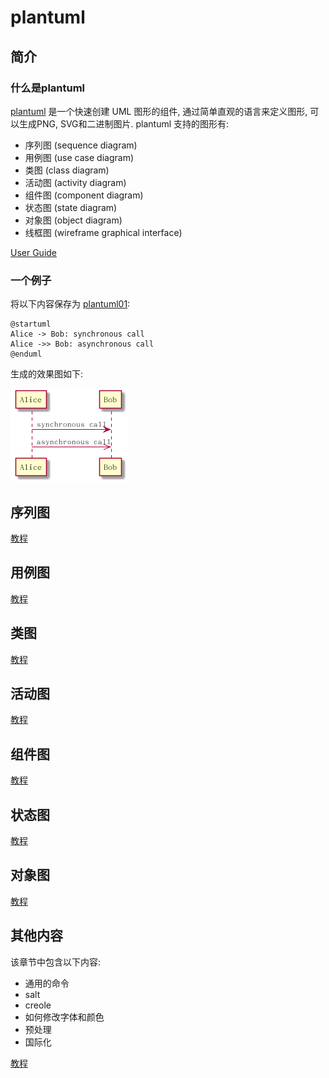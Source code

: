 # plantuml #

## 简介 ##

### 什么是plantuml ###

[plantuml](http://plantuml.com/) 是一个快速创建 UML 图形的组件, 通过简单直观的语言来定义图形, 可以生成PNG, SVG和二进制图片.
plantuml 支持的图形有:

- 序列图 (sequence diagram)
- 用例图 (use case diagram)
- 类图 (class diagram)
- 活动图 (activity diagram)
- 组件图 (component diagram)
- 状态图 (state diagram)
- 对象图 (object diagram)
- 线框图 (wireframe graphical interface)

[User Guide](./PlantUML_Guide.pdf)

### 一个例子 ###

将以下内容保存为 [plantuml01](./plantuml/plantuml01.pum):

```
@startuml
Alice -> Bob: synchronous call
Alice ->> Bob: asynchronous call
@enduml
```

生成的效果图如下:

![plantuml01.png](./plantuml/plantuml01.png)

## 序列图 ##

[教程](./plantuml/sequence.md)

## 用例图 ##

[教程](./plantuml/usecase.md)

## 类图 ##

[教程](./plantuml/class.md)

## 活动图 ##

[教程](./plantuml/activity.md)

## 组件图 ##

[教程](./plantuml/component.md)

## 状态图 ##

[教程](./plantuml/state.md)

## 对象图 ##

[教程](./plantuml/object.md)

## 其他内容 ##

该章节中包含以下内容:

- 通用的命令
- salt
- creole
- 如何修改字体和颜色
- 预处理
- 国际化

[教程](./plantuml/rest.md)
